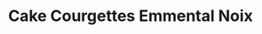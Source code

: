 ---
layout: recette
categories: [recettes]
hidden: false
lang: fr
title: Cake Courgettes Emmental Noix
type: sel
ingredients: 
  - nom: courgettes crues 
    qte: 200
    unite: grammes
  - nom: noix de grenoble
    qte: 100
    unite: gr
  - nom: oeufs 
    qte: 3
    unite: gr
  - nom: farine
    qte: 100
    unite: gr
  - nom: farine complète
    qte: 100
    unite: gr
  - nom: levure chimique
    qte: 7
    unite: gr
  - nom: huile végétale
    qte: 15
    unite: mL
  - nom: lait
    qte: 150
    unite: mL
  - nom: emmental rapé
    qte: 150
    unite: gr
  - nom: muscade
    qte: 0.5
    unite: cuillère à café
  - nom: paprika
    qte: 1
    unite: cuillère à café
  - nom: sel

preconditions:
  - Le lait et les oeufs doivent être à température ambiante
  - Préchauffer le four à 180°C
etapes:
  - label: "Préparation des Courgettes"
    details:
      - Raper les courgettes
      - Saupoudrer une cuillère à café de sel sur les courgettes
      - Mélanger
      - Laisser dégorger 30 minutes
      - Presser les courgettes et débarrasser le jus
  - label: "Préparation du Cake"
    details:
      - Mélanger les oeufs avec l'huile et le lait
      - Tamiser les farines, les épices et la levure sur la préparation
      - Mélanger avec une cuillère en bois
      - Ajouter les noix
      - Ajouter l'emmental rapé
      - Ajouter les courgettes (sans le jus)
      - Mélanger
cuissonMinutes: 50
cuisson: 
  - Cuire 50 minutes à 180°C
  - Vérifier que le cake est cuit avec la pointe d'un couteau
notes:
  - 200 grammes de courgettes crues équivaut environ à deux petites courgettes
---